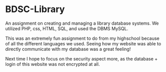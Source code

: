 # BDSC-Library
An assignment on creating and managing a library database systems. We utilized PHP, css, HTML, SQL, and used the DBMS MySQL.

This was an extremely fun assignment to do from my highschool because of all the different languages we used. Seeing how my website was able to directly communicate with my database was a great feeling!

Next time I hope to focus on the security aspect more, as the database + login of this website was not encrypted at all.
